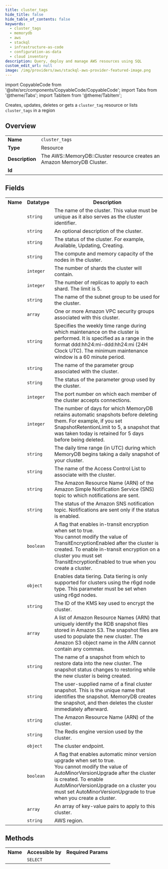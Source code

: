 ```yaml
---
title: cluster_tags
hide_title: false
hide_table_of_contents: false
keywords:
  - cluster_tags
  - memorydb
  - aws
  - stackql
  - infrastructure-as-code
  - configuration-as-data
  - cloud inventory
description: Query, deploy and manage AWS resources using SQL
custom_edit_url: null
image: /img/providers/aws/stackql-aws-provider-featured-image.png
---
```


import CopyableCode from '@site/src/components/CopyableCode/CopyableCode';
import Tabs from '@theme/Tabs';
import TabItem from '@theme/TabItem';

Creates, updates, deletes or gets a <code>cluster_tag</code> resource or lists <code>cluster_tags</code> in a region

## Overview
<table><tbody>
<tr><td><b>Name</b></td><td><code>cluster_tags</code></td></tr>
<tr><td><b>Type</b></td><td>Resource</td></tr>
<tr><td><b>Description</b></td><td>The AWS::MemoryDB::Cluster resource creates an Amazon MemoryDB Cluster.</td></tr>
<tr><td><b>Id</b></td><td><CopyableCode code="aws.memorydb.cluster_tags" /></td></tr>
</tbody></table>

## Fields
<table><tbody><tr><th>Name</th><th>Datatype</th><th>Description</th></tr><tr><td><CopyableCode code="cluster_name" /></td><td><code>string</code></td><td>The name of the cluster. This value must be unique as it also serves as the cluster identifier.</td></tr>
<tr><td><CopyableCode code="description" /></td><td><code>string</code></td><td>An optional description of the cluster.</td></tr>
<tr><td><CopyableCode code="status" /></td><td><code>string</code></td><td>The status of the cluster. For example, Available, Updating, Creating.</td></tr>
<tr><td><CopyableCode code="node_type" /></td><td><code>string</code></td><td>The compute and memory capacity of the nodes in the cluster.</td></tr>
<tr><td><CopyableCode code="num_shards" /></td><td><code>integer</code></td><td>The number of shards the cluster will contain.</td></tr>
<tr><td><CopyableCode code="num_replicas_per_shard" /></td><td><code>integer</code></td><td>The number of replicas to apply to each shard. The limit is 5.</td></tr>
<tr><td><CopyableCode code="subnet_group_name" /></td><td><code>string</code></td><td>The name of the subnet group to be used for the cluster.</td></tr>
<tr><td><CopyableCode code="security_group_ids" /></td><td><code>array</code></td><td>One or more Amazon VPC security groups associated with this cluster.</td></tr>
<tr><td><CopyableCode code="maintenance_window" /></td><td><code>string</code></td><td>Specifies the weekly time range during which maintenance on the cluster is performed. It is specified as a range in the format ddd:hh24:mi-ddd:hh24:mi (24H Clock UTC). The minimum maintenance window is a 60 minute period.</td></tr>
<tr><td><CopyableCode code="parameter_group_name" /></td><td><code>string</code></td><td>The name of the parameter group associated with the cluster.</td></tr>
<tr><td><CopyableCode code="parameter_group_status" /></td><td><code>string</code></td><td>The status of the parameter group used by the cluster.</td></tr>
<tr><td><CopyableCode code="port" /></td><td><code>integer</code></td><td>The port number on which each member of the cluster accepts connections.</td></tr>
<tr><td><CopyableCode code="snapshot_retention_limit" /></td><td><code>integer</code></td><td>The number of days for which MemoryDB retains automatic snapshots before deleting them. For example, if you set SnapshotRetentionLimit to 5, a snapshot that was taken today is retained for 5 days before being deleted.</td></tr>
<tr><td><CopyableCode code="snapshot_window" /></td><td><code>string</code></td><td>The daily time range (in UTC) during which MemoryDB begins taking a daily snapshot of your cluster.</td></tr>
<tr><td><CopyableCode code="acl_name" /></td><td><code>string</code></td><td>The name of the Access Control List to associate with the cluster.</td></tr>
<tr><td><CopyableCode code="sns_topic_arn" /></td><td><code>string</code></td><td>The Amazon Resource Name (ARN) of the Amazon Simple Notification Service (SNS) topic to which notifications are sent.</td></tr>
<tr><td><CopyableCode code="sns_topic_status" /></td><td><code>string</code></td><td>The status of the Amazon SNS notification topic. Notifications are sent only if the status is enabled.</td></tr>
<tr><td><CopyableCode code="tls_enabled" /></td><td><code>boolean</code></td><td>A flag that enables in-transit encryption when set to true.<br />You cannot modify the value of TransitEncryptionEnabled after the cluster is created. To enable in-transit encryption on a cluster you must set TransitEncryptionEnabled to true when you create a cluster.</td></tr>
<tr><td><CopyableCode code="data_tiering" /></td><td><code>object</code></td><td>Enables data tiering. Data tiering is only supported for clusters using the r6gd node type. This parameter must be set when using r6gd nodes.</td></tr>
<tr><td><CopyableCode code="kms_key_id" /></td><td><code>string</code></td><td>The ID of the KMS key used to encrypt the cluster.</td></tr>
<tr><td><CopyableCode code="snapshot_arns" /></td><td><code>array</code></td><td>A list of Amazon Resource Names (ARN) that uniquely identify the RDB snapshot files stored in Amazon S3. The snapshot files are used to populate the new cluster. The Amazon S3 object name in the ARN cannot contain any commas.</td></tr>
<tr><td><CopyableCode code="snapshot_name" /></td><td><code>string</code></td><td>The name of a snapshot from which to restore data into the new cluster. The snapshot status changes to restoring while the new cluster is being created.</td></tr>
<tr><td><CopyableCode code="final_snapshot_name" /></td><td><code>string</code></td><td>The user-supplied name of a final cluster snapshot. This is the unique name that identifies the snapshot. MemoryDB creates the snapshot, and then deletes the cluster immediately afterward.</td></tr>
<tr><td><CopyableCode code="arn" /></td><td><code>string</code></td><td>The Amazon Resource Name (ARN) of the cluster.</td></tr>
<tr><td><CopyableCode code="engine_version" /></td><td><code>string</code></td><td>The Redis engine version used by the cluster.</td></tr>
<tr><td><CopyableCode code="cluster_endpoint" /></td><td><code>object</code></td><td>The cluster endpoint.</td></tr>
<tr><td><CopyableCode code="auto_minor_version_upgrade" /></td><td><code>boolean</code></td><td>A flag that enables automatic minor version upgrade when set to true.<br />You cannot modify the value of AutoMinorVersionUpgrade after the cluster is created. To enable AutoMinorVersionUpgrade on a cluster you must set AutoMinorVersionUpgrade to true when you create a cluster.</td></tr>
<tr><td><CopyableCode code="tags" /></td><td><code>array</code></td><td>An array of key-value pairs to apply to this cluster.</td></tr>
<tr><td><CopyableCode code="region" /></td><td><code>string</code></td><td>AWS region.</td></tr>
</tbody></table>

## Methods

<table><tbody>
  <tr>
    <th>Name</th>
    <th>Accessible by</th>
    <th>Required Params</th>
  </tr>
  <tr>
    <td><CopyableCode code="view" /></td>
    <td><code>SELECT</code></td>
    <td><CopyableCode code="region" /></td>
  </tr>
</tbody></table>








